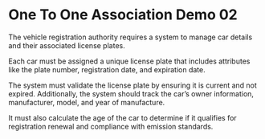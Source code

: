 # One To One Association Demo 02

The vehicle registration authority requires a system to manage car details and their associated license plates.

Each car must be assigned a unique license plate that includes attributes like the plate number, registration date, and expiration date.

The system must validate the license plate by ensuring it is current and not expired. Additionally, the system should track the car’s owner information, manufacturer, model, and year of manufacture.

It must also calculate the age of the car to determine if it qualifies for registration renewal and compliance with emission standards.

